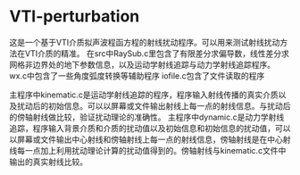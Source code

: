 # VTI-perturbation
这是一个基于VTI介质拟声波程函方程的射线扰动程序。可以用来测试射线扰动方法在VTI介质的精准。
在src中RaySub.c里包含了有限差分求偏导数，线性差分求网格非边界处的地下参数信息，以及运动学射线追踪与动力学射线追踪程序。
wx.c中包含了一些角度弧度转换等辅助程序
iofile.c包含了文件读取的程序

主程序中kinematic.c是运动学射线追踪的程序，程序输入射线传播的真实介质以及扰动后的初始信息。可以以屏幕或文件输出射线上每一点的射线信息。与扰动后的傍轴射线做比较，验证扰动理论的准确性。
主程序中dynamic.c是动力学射线追踪，程序输入背景介质和介质的扰动值以及初始信息和初始信息的扰动值，可以以屏幕或文件输出中心射线和傍轴射线上每一点的射线信息，傍轴射线是在中心射线每一点加上利用扰动理论计算的扰动值得到的。傍轴射线与kinematic.c文件中输出的真实射线比较。
